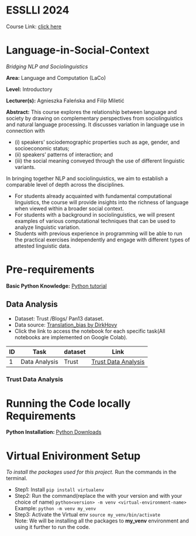 # ESSLLI 2024
Course Link: [click here](https://2024.esslli.eu/placeholder-programme/course-overview.html#10)

# Language-in-Social-Context
<i>Bridging NLP and Sociolinguistics</i>

<b>Area:</b> Language and Computation (LaCo)

<b>Level:</b> Introductory

<b>Lecturer(s):</b> Agnieszka Faleńska and Filip Miletić

<b>Abstract:</b>
This course explores the relationship between language and society by drawing on complementary perspectives from sociolinguistics and natural language processing. It discusses variation in language use in connection with 
- (i) speakers’ sociodemographic properties such as age, gender, and socioeconomic status; 
- (ii) speakers’ patterns of interaction; and 
- (iii) the social meaning conveyed through the use of different linguistic variants. 

In bringing together NLP and sociolinguistics, we aim to establish a comparable level of depth across the disciplines. <br>
- For students already acquainted with fundamental computational linguistics, the course will provide insights into the richness of language when viewed within a broader social context.
- For students with a background in sociolinguistics, we will present examples of various computational techniques that can be used to analyze linguistic variation.
- Students with previous experience in programming will be able to run the practical exercises independently and engage with different types of attested linguistic data.

# Pre-requirements
<b> Basic Python Knowledge:</b> [Python tutorial](https://www.tutorialspoint.com/python/index.htm) <br>

## Data Analysis
- Dataset: Trust /Blogs/ Pan13 dataset.
- Data source: [Translation_bias by DirkHovy](https://github.com/MilaNLProc/translation_bias)
- Click the link to access the notebook for each specific task(All notebooks are implemented on Google Colab).

| ID | Task                     | dataset | Link                                                                                                                                                                        |
| -- | ------------------------ | ----------- | --------------------------------------------------------------------------------------------------------------------------------------------------------------------------- |
| 1  | Data Analysis         | Trust     | [Trust Data Analysis](https://colab.research.google.com/drive/1ctMPBupu07Nr8UsP_WuJe7VFHjjocoWE?usp=sharing)     |

### Trust Data Analysis


# Running the Code locally Requirements
<b> Python Installation: </b> [Python Downloads](https://www.python.org/downloads/)

# Virtual Enivironment Setup
<i> To install the packages used for this project. </i> Run the commands in the terminal.
- Step1: Install  ``` pip install virtualenv ``` 
- Step2: Run the command(replace the <version> with your version and <virtual-environment-name> with your choice of name) ```python<version> -m venv <virtual-environment-name> ``` <br>
Example: ``` python -m venv my_venv ```
- Step3: Activate the Virtual env ```source my_venv/bin/activate```
<br>Note: We will be installing all the packages to <b>my_venv</b> environment and using it further to run the code.
